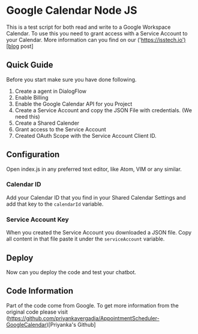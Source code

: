 # Google Calendar Node JS
This is a test script for both read and write to a Google Workspace Calendar.
To use this you need to grant access with a Service Account to your Calendar.
More information can you find on our ('https://isstech.io')[blog post]

## Quick Guide
Before you start make sure you have done following.
1. Create a agent in DialogFlow
2. Enable Billing
3. Enable the Google Calendar API for you Project
4. Create a Service Account and copy the JSON File with credentials. (We need this)
5. Create a Shared Calender
6. Grant access to the Service Account
7. Created OAuth Scope with the Service Account Client ID.

## Configuration
Open index.js in any preferred text editor, like Atom, VIM or any similar.

### Calendar ID
Add your Calendar ID that you find in your Shared Calendar Settings and add that key to the `calendarId` variable.

### Service Account Key
When you created the Service Account you downloaded a JSON file. Copy all content in that file paste it under the `serviceAccount` variable.

## Deploy
Now can you deploy the code and test your chatbot.

## Code Information
Part of the code come from Google. To get more information from the original code please visit (https://github.com/priyankavergadia/AppointmentScheduler-GoogleCalendar)[Priyanka's Github]
